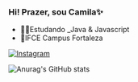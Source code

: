 ### Hi! Prazer, sou Camila✨
- 👩‍💻Estudando _Java & Javascript
- 🏫IFCE Campus Fortaleza

[![Instagram](https://img.shields.io/badge/Instagram-E4405F?style=for-the-badge&logo=instagram&logoColor=white)](https://instagram.com/jessi_kaa01)

![Anurag's GitHub stats](https://github-readme-stats.vercel.app/api?username=Cam1ss&show_icons=true&theme=radical)
